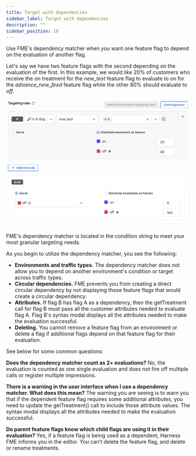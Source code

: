 ```yaml
---
title: Target with dependencies
sidebar_label: Target with dependencies
description: ""
sidebar_position: 10
---
```


Use FME's dependency matcher when you want one feature flag to depend on the evaluation of another flag.

Let's say we have two feature flags with the second depending on the evaluation of the first. In this example, we would like 20% of customers who receive the on treatment for the *new_test* feature flag to evaluate to on for the *advance_new_feed* feature flag while the other 80% should evaluate to *off*.

![](../static/target-with-dependencies.png)

FME's dependency matcher is located in the condition string to meet your most granular targeting needs.

As you begin to utilize the dependency matcher, you see the following:

* **Environments and traffic types.** The dependency matcher does not allow you to depend on another environment's condition or target across traffic types.
* **Circular dependencies.** FME prevents you from creating a direct circular dependency by not displaying those feature flags that would create a circular dependency.
* **Attributes.** If flag B has flag A as a dependency, then the getTreatment call for flag B must pass all the customer attributes needed to evaluate flag A. Flag B's syntax modal displays all the attributes needed to make the evaluation successful.
* **Deleting.** You cannot remove a feature flag from an environment or delete a flag if additional flags depend on that feature flag for their evaluation.

See below for some common questions:

**Does the dependency matcher count as 2+ evaluations?** No, the evaluation is counted as one single evaluation and does not fire off multiple calls or register multiple impressions.

**There is a warning in the user interface when I use a dependency matcher. What does this mean?** The warning you are seeing is to warn you that if the dependent feature flag requires some additional attributes, you need to update the getTreatment() call to include those attribute values. The syntax modal displays all the attributes needed to make the evaluation successful.

**Do parent feature flags know which child flags are using it in their evaluation?** Yes, if a feature flag is being used as a dependent, Harness FME informs you in the editor. You can’t delete the feature flag, and delete or rename treatments.
